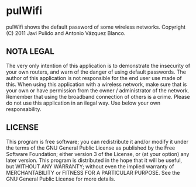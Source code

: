 pulWifi
=======
 
pulWifi shows the default password of some wireless networks.
Copyright (C) 2011 Javi Pulido and Antonio Vázquez Blanco.

NOTA LEGAL
----------
The very only intention of this application is to demonstrate the insecurity of your own routers, and warn of the danger of using default passwords. The author of this application is not responsible for the end user use made of this. When using this application with a wireless network, make sure that is your own or have permission from the owner / administrator of the network. Remember that using the broadband connection of others is a crime. Please do not use this application in an ilegal way. Use below your own responsability.

LICENSE
-------
This program is free software; you can redistribute it and/or modify it under the terms of the GNU General Public License as published by the Free Software Foundation; either version 3 of the License, or (at your option) any later version.
This program is distributed in the hope that it will be useful, but WITHOUT ANY WARRANTY; without even the implied warranty of MERCHANTABILITY or FITNESS FOR A PARTICULAR PURPOSE. See the GNU General Public License for more details.